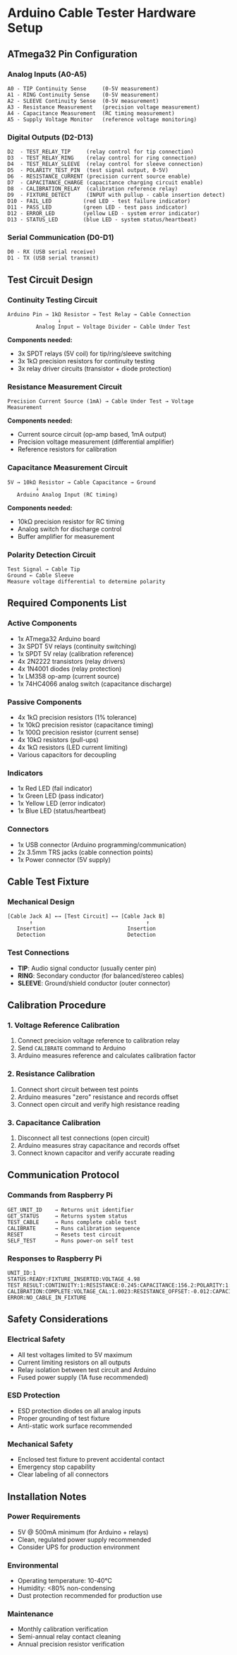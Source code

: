 # Arduino Cable Tester Hardware Setup

## ATmega32 Pin Configuration

### Analog Inputs (A0-A5)
```
A0 - TIP Continuity Sense     (0-5V measurement)
A1 - RING Continuity Sense    (0-5V measurement)  
A2 - SLEEVE Continuity Sense  (0-5V measurement)
A3 - Resistance Measurement   (precision voltage measurement)
A4 - Capacitance Measurement  (RC timing measurement)
A5 - Supply Voltage Monitor   (reference voltage monitoring)
```

### Digital Outputs (D2-D13)
```
D2  - TEST_RELAY_TIP     (relay control for tip connection)
D3  - TEST_RELAY_RING    (relay control for ring connection)
D4  - TEST_RELAY_SLEEVE  (relay control for sleeve connection)
D5  - POLARITY_TEST_PIN  (test signal output, 0-5V)
D6  - RESISTANCE_CURRENT (precision current source enable)
D7  - CAPACITANCE_CHARGE (capacitance charging circuit enable)
D8  - CALIBRATION_RELAY  (calibration reference relay)
D9  - FIXTURE_DETECT     (INPUT with pullup - cable insertion detect)
D10 - FAIL_LED          (red LED - test failure indicator)
D11 - PASS_LED          (green LED - test pass indicator)  
D12 - ERROR_LED         (yellow LED - system error indicator)
D13 - STATUS_LED        (blue LED - system status/heartbeat)
```

### Serial Communication (D0-D1)
```
D0 - RX (USB serial receive)
D1 - TX (USB serial transmit)
```

## Test Circuit Design

### Continuity Testing Circuit
```
Arduino Pin → 1kΩ Resistor → Test Relay → Cable Connection
                ↓
         Analog Input ← Voltage Divider ← Cable Under Test
```

**Components needed:**
- 3x SPDT relays (5V coil) for tip/ring/sleeve switching
- 3x 1kΩ precision resistors for continuity testing
- 3x relay driver circuits (transistor + diode protection)

### Resistance Measurement Circuit
```
Precision Current Source (1mA) → Cable Under Test → Voltage Measurement
```

**Components needed:**
- Current source circuit (op-amp based, 1mA output)
- Precision voltage measurement (differential amplifier)
- Reference resistors for calibration

### Capacitance Measurement Circuit
```
5V → 10kΩ Resistor → Cable Capacitance → Ground
         ↓
   Arduino Analog Input (RC timing)
```

**Components needed:**
- 10kΩ precision resistor for RC timing
- Analog switch for discharge control
- Buffer amplifier for measurement

### Polarity Detection Circuit
```
Test Signal → Cable Tip
Ground ← Cable Sleeve
Measure voltage differential to determine polarity
```

## Required Components List

### Active Components
- 1x ATmega32 Arduino board
- 3x SPDT 5V relays (continuity switching)
- 1x SPDT 5V relay (calibration reference)
- 4x 2N2222 transistors (relay drivers)
- 4x 1N4001 diodes (relay protection)
- 1x LM358 op-amp (current source)
- 1x 74HC4066 analog switch (capacitance discharge)

### Passive Components
- 4x 1kΩ precision resistors (1% tolerance)
- 1x 10kΩ precision resistor (capacitance timing)
- 1x 100Ω precision resistor (current sense)
- 4x 10kΩ resistors (pull-ups)
- 4x 1kΩ resistors (LED current limiting)
- Various capacitors for decoupling

### Indicators
- 1x Red LED (fail indicator)
- 1x Green LED (pass indicator)  
- 1x Yellow LED (error indicator)
- 1x Blue LED (status/heartbeat)

### Connectors
- 1x USB connector (Arduino programming/communication)
- 2x 3.5mm TRS jacks (cable connection points)
- 1x Power connector (5V supply)

## Cable Test Fixture

### Mechanical Design
```
[Cable Jack A] ←→ [Test Circuit] ←→ [Cable Jack B]
       ↑                                    ↑
   Insertion                          Insertion
   Detection                          Detection
```

### Test Connections
- **TIP**: Audio signal conductor (usually center pin)
- **RING**: Secondary conductor (for balanced/stereo cables)
- **SLEEVE**: Ground/shield conductor (outer connector)

## Calibration Procedure

### 1. Voltage Reference Calibration
1. Connect precision voltage reference to calibration relay
2. Send `CALIBRATE` command to Arduino
3. Arduino measures reference and calculates calibration factor

### 2. Resistance Calibration
1. Connect short circuit between test points
2. Arduino measures "zero" resistance and records offset
3. Connect open circuit and verify high resistance reading

### 3. Capacitance Calibration  
1. Disconnect all test connections (open circuit)
2. Arduino measures stray capacitance and records offset
3. Connect known capacitor and verify accurate reading

## Communication Protocol

### Commands from Raspberry Pi
```
GET_UNIT_ID    → Returns unit identifier
GET_STATUS     → Returns system status
TEST_CABLE     → Runs complete cable test
CALIBRATE      → Runs calibration sequence
RESET          → Resets test circuit
SELF_TEST      → Runs power-on self test
```

### Responses to Raspberry Pi
```
UNIT_ID:1
STATUS:READY:FIXTURE_INSERTED:VOLTAGE_4.98
TEST_RESULT:CONTINUITY:1:RESISTANCE:0.245:CAPACITANCE:156.2:POLARITY:1:OVERALL:1
CALIBRATION:COMPLETE:VOLTAGE_CAL:1.0023:RESISTANCE_OFFSET:-0.012:CAPACITANCE_OFFSET:-2.3
ERROR:NO_CABLE_IN_FIXTURE
```

## Safety Considerations

### Electrical Safety
- All test voltages limited to 5V maximum
- Current limiting resistors on all outputs
- Relay isolation between test circuit and Arduino
- Fused power supply (1A fuse recommended)

### ESD Protection
- ESD protection diodes on all analog inputs
- Proper grounding of test fixture
- Anti-static work surface recommended

### Mechanical Safety
- Enclosed test fixture to prevent accidental contact
- Emergency stop capability
- Clear labeling of all connectors

## Installation Notes

### Power Requirements
- 5V @ 500mA minimum (for Arduino + relays)
- Clean, regulated power supply recommended
- Consider UPS for production environment

### Environmental
- Operating temperature: 10-40°C
- Humidity: <80% non-condensing  
- Dust protection recommended for production use

### Maintenance
- Monthly calibration verification
- Semi-annual relay contact cleaning
- Annual precision resistor verification
